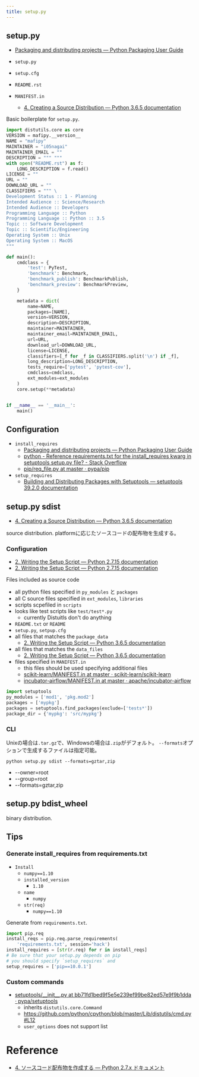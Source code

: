 ```yaml
---
title: setup.py
---
```


## setup.py

* [Packaging and distributing projects — Python Packaging User Guide](https://packaging.python.org/guides/distributing-packages-using-setuptools/)

* `setup.py`
* `setup.cfg`
* `README.rst`
* `MANIFEST.in`
    * [4. Creating a Source Distribution — Python 3.6.5 documentation](https://docs.python.org/3/distutils/sourcedist.html#specifying-the-files-to-distribute)

Basic boilerplate for `setup.py`.

```python
import distutils.core as core
VERSION = mafipy.__version__
NAME = "mafipy"
MAINTAINER = "i05nagai"
MAINTAINER_EMAIL = ""
DESCRIPTION = """ """
with open("README.rst") as f:
    LONG_DESCRIPTION = f.read()
LICENSE = ""
URL = ""
DOWNLOAD_URL = ""
CLASSIFIERS = """ \
Development Status :: 1 - Planning
Intended Audience :: Science/Research
Intended Audience :: Developers
Programming Language :: Python
Programming Language :: Python :: 3.5
Topic :: Software Development
Topic :: Scientific/Engineering
Operating System :: Unix
Operating System :: MacOS
"""

def main():
    cmdclass = {
        'test': PyTest,
        'benchmark': Benchmark,
        'benchmark_publish': BenchmarkPublish,
        'benchmark_preview': BenchmarkPreview,
    }

    metadata = dict(
        name=NAME,
        packages=[NAME],
        version=VERSION,
        description=DESCRIPTION,
        maintainer=MAINTAINER,
        maintainer_email=MAINTAINER_EMAIL,
        url=URL,
        download_url=DOWNLOAD_URL,
        license=LICENSE,
        classifiers=[_f for _f in CLASSIFIERS.split('\n') if _f],
        long_description=LONG_DESCRIPTION,
        tests_require=['pytest', 'pytest-cov'],
        cmdclass=cmdclass,
        ext_modules=ext_modules
    )
    core.setup(**metadata)


if __name__ == '__main__':
    main()
```

## Configuration
* `install_requires`
    * [Packaging and distributing projects — Python Packaging User Guide](https://packaging.python.org/guides/distributing-packages-using-setuptools/#install-requires)
    * [python - Reference requirements.txt for the install_requires kwarg in setuptools setup.py file? - Stack Overflow](https://stackoverflow.com/questions/14399534/reference-requirements-txt-for-the-install-requires-kwarg-in-setuptools-setup-py)
    * [pip/req_file.py at master · pypa/pip](https://github.com/pypa/pip/blob/master/src/pip/_internal/req/req_file.py#L60)
* `setup_requires`
    * [Building and Distributing Packages with Setuptools — setuptools 39.2.0 documentation](http://setuptools.readthedocs.io/en/latest/setuptools.html)


## setup.py sdist
* [4. Creating a Source Distribution — Python 3.6.5 documentation](https://docs.python.org/3/distutils/sourcedist.html#specifying-the-files-to-distribute)

source distribution.
platformに応じたソースコードの配布物を生成する。

### Configuration
* [2. Writing the Setup Script — Python 2.7.15 documentation](https://docs.python.org/2/distutils/setupscript.html#installing-package-data)
* [2. Writing the Setup Script — Python 2.7.15 documentation](https://docs.python.org/2/distutils/setupscript.html#listing-individual-modules)

Files included as source code

* all python files specified in `py_modules` と `packages`
* all C source files specified in `ext_modules`, `libraries`
* scripts scpefiled in `scripts`
* looks like test scripts like `test/test*.py`
    * currently Distuitls don't do anything
* `README.txt` or `README`
* `setup.py`, `setpup.cfg`
* all files that matches the `package_data`
    * [2. Writing the Setup Script — Python 3.6.5 documentation](https://docs.python.org/3/distutils/setupscript.html#distutils-installing-package-data)
* all files that matches the `data_files`
    * [2. Writing the Setup Script — Python 3.6.5 documentation](https://docs.python.org/3/distutils/setupscript.html#distutils-additional-files)
* files specified in `MANIFEST.in`
    * this files should be used specifying additional files
    * [scikit-learn/MANIFEST.in at master · scikit-learn/scikit-learn](https://github.com/scikit-learn/scikit-learn/blob/master/MANIFEST.in)
    * [incubator-airflow/MANIFEST.in at master · apache/incubator-airflow](https://github.com/apache/incubator-airflow/blob/master/MANIFEST.in)


```python
import setuptools
py_modules = ['mod1', 'pkg.mod2']
packages = ['mypkg']
packages = setuptools.find_packages(exclude=['tests*'])
package_dir = {'mypkg': 'src/mypkg'}
```


### CLI
Unixの場合は`.tar.gz`で、Windowsの場合は`.zip`がデフォルト。
`--formats`オプションで生成するファイルは指定可能。

```
python setup.py sdist --formats=gztar,zip
```

* --owner=root
* --group=root
* --formats=gztar,zip

## setup.py bdist_wheel
binary distribution.

## Tips

### Generate install_requires from requirements.txt
* `Install`
    * `numpy==1.10`
    * `installed_version`
        * `1.10`
    * `name`
        * `numpy`
    * `str(req)`
        * `numpy==1.10`

Generate from `requirements.txt`.

```python
import pip.req
install_reqs = pip.req.parse_requirements(
    'requirements.txt', session='hack')
install_requires = [str(r.req) for r in install_reqs]
# Be sure that your setup.py depends on pip
# you should specify `setup_requires` and 
setup_requires = ['pip==10.0.1']
```

### Custom commands
* [setuptools/\_\_init\_\_\.py at bb71fd1bed9f5e5e239ef99be82ed57e9f9b1dda · pypa/setuptools](https://github.com/pypa/setuptools/blob/bb71fd1bed9f5e5e239ef99be82ed57e9f9b1dda/setuptools/__init__.py#L137)
    * inherits `distutils.core.Command`
    * https://github.com/python/cpython/blob/master/Lib/distutils/cmd.py#L12
    * `user_options` does not support list

# Reference
* [4. ソースコード配布物を作成する — Python 2.7.x ドキュメント](http://docs.python.jp/2/distutils/sourcedist.html)
